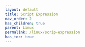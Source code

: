 ```yaml
---
layout: default    
title: Script Expression
nav_order: 2
has_children: true
parent: Linux
permalink: /linux/scrip-expression
has_toc: true
---
```

